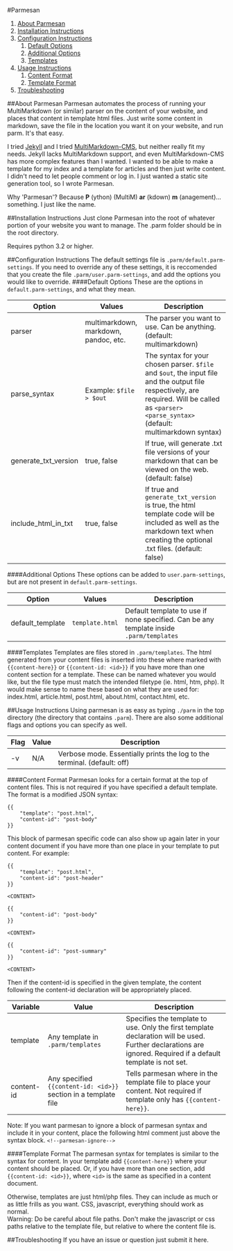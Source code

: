#Parmesan

1. [About Parmesan](#about-parmesan)
2. [Installation Instructions](#installation-instructions)
3. [Configuration Instructions](#configuration-instructions)
    1. [Default Options](#default-options)
    2. [Additional Options](#additional-options)
    3. [Templates](#templates)
4. [Usage Instructions](#usage-instructions)
    1. [Content Format](#content-format)
    2. [Template Format](#template-format)
5. [Troubleshooting](#troubleshooting)

##About Parmesan
Parmesan automates the process of running your MultiMarkdown (or similar) parser on the content of your website, and places that content in template html files. Just write some content in markdown, save the file in the location you want it on your website, and run parm. It's that easy.

I tried [Jekyll](http://jekyllrb.com/) and I tried [MultiMarkdown-CMS](https://github.com/fletcher/MultiMarkdown-CMS), but neither really fit my needs. Jekyll lacks MultiMarkdown support, and even MultiMarkdown-CMS has more complex features than I wanted. I wanted to be able to make a template for my index and a template for articles and then just write content. I didn't need to let people comment or log in. I just wanted a static site generation tool, so I wrote Parmesan.

Why 'Parmesan'? Because __P__ (ython) (MultiM) __ar__ (kdown) __m__ (anagement)... something. I just like the name.

##Installation Instructions
Just clone Parmesan into the root of whatever portion of your website you want to manage. The .parm folder should be in the root directory.

Requires python 3.2 or higher.

##Configuration Instructions
The default settings file is `.parm/default.parm-settings`. If you need to override any of these settings, it is reccomended that you create the file `.parm/user.parm-settings`, and add the options you would like to override.
####Default Options
These are the options in `default.parm-settings`, and what they mean.

| Option | Values | Description |
| --- | --- | --- |
| parser | multimarkdown, markdown, pandoc, etc. | The parser you want to use. Can be anything. (default: multimarkdown) |
| parse_syntax | Example: `$file > $out` | The syntax for your chosen parser. `$file` and `$out`, the input file and the output file respectively, are required. Will be called as `<parser> <parse_syntax>` (default: multimarkdown syntax) |
| generate_txt_version | true, false | If true, will generate .txt file versions of your markdown that can be viewed on the web. (default: false)|
| include_html_in_txt | true, false | If true and `generate_txt_version` is true, the html template code will be included as well as the markdown text when creating the optional .txt files. (default: false) |

####Additional Options
These options can be added to `user.parm-settings`, but are not present in `default.parm-settings`.

| Option | Values | Description |
| --- | --- | --- |
| default_template | `template.html` | Default template to use if none specified. Can be any template inside `.parm/templates` |

####Templates
Templates are files stored in `.parm/templates`. The html generated from your content files is inserted into these where marked with `{{content-here}}` or `{{content-id: <id>}}` if you have more than one content section for a template. These can be named whatever you would like, but the file type must match the intended filetype (ie. html, htm, php). It would make sense to name these based on what they are used for: index.html, article.html, post.html, about.html, contact.html, etc.

##Usage Instructions
Using parmesan is as easy as typing `./parm` in the top directory (the directory that contains `.parm`). There are also some additional flags and options you can specify as well.

| Flag | Value | Description |
| --- | --- | --- |
| -v | N/A | Verbose mode. Essentially prints the log to the terminal. (default: off) |

####Content Format
Parmesan looks for a certain format at the top of content files. This is not required if you have specified a default template. The format is a modified JSON syntax:
```
{{
    "template": "post.html",
    "content-id": "post-body"
}}
```

This block of parmesan specific code can also show up again later in your content document if you have more than one place in your template to put content. For example:
```
{{
    "template": "post.html",
    "content-id": "post-header"
}}

<CONTENT>

{{
    "content-id": "post-body"
}}

<CONTENT>

{{
    "content-id": "post-summary"
}}

<CONTENT>
```

Then if the content-id is specified in the given template, the content following the content-id declaration will be appropriately placed.

| Variable | Value | Description |
| --- | --- | --- |
| template | Any template in `.parm/templates` | Specifies the template to use. Only the first template declaration will be used. Further declarations are ignored. Required if a default template is not set. |
| content-id | Any specified `{{content-id: <id>}}` section in a template file | Tells parmesan where in the template file to place your content. Not required if template only has `{{content-here}}`. |

Note: If you want parmesan to ignore a block of parmesan syntax and include it in your content, place the following html comment just above the syntax block. 
`<!--parmesan-ignore-->`

####Template Format
The parmesan syntax for templates is similar to the syntax for content. In your template add `{{content-here}}` where your content should be placed. Or, if you have more than one section, add `{{content-id: <id>}}`, where `<id>` is the same as specified in a content document.

Otherwise, templates are just html/php files. They can include as much or as little frills as you want. CSS, javascript, everything should work as normal.  
Warning: Do be careful about file paths. Don't make the javascript or css paths relative to the template file, but relative to where the content file is.

##Troubleshooting
If you have an issue or question just submit it here.